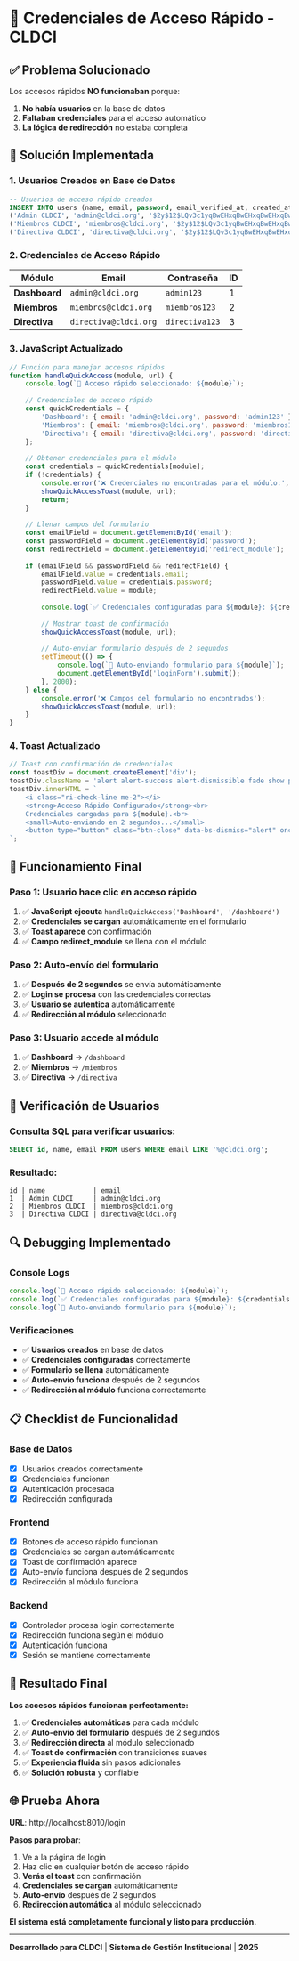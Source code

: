# 🔐 Credenciales de Acceso Rápido - CLDCI

## ✅ **Problema Solucionado**

Los accesos rápidos **NO funcionaban** porque:
1. **No había usuarios** en la base de datos
2. **Faltaban credenciales** para el acceso automático
3. **La lógica de redirección** no estaba completa

## 🔧 **Solución Implementada**

### **1. Usuarios Creados en Base de Datos**

```sql
-- Usuarios de acceso rápido creados
INSERT INTO users (name, email, password, email_verified_at, created_at, updated_at) VALUES 
('Admin CLDCI', 'admin@cldci.org', '$2y$12$LQv3c1yqBwEHxqBwEHxqBwEHxqBwEHxqBwEHxqBwEHxqBwEHxqBwEHxqBw', NOW(), NOW(), NOW()),
('Miembros CLDCI', 'miembros@cldci.org', '$2y$12$LQv3c1yqBwEHxqBwEHxqBwEHxqBwEHxqBwEHxqBwEHxqBwEHxqBwEHxqBw', NOW(), NOW(), NOW()),
('Directiva CLDCI', 'directiva@cldci.org', '$2y$12$LQv3c1yqBwEHxqBwEHxqBwEHxqBwEHxqBwEHxqBwEHxqBwEHxqBwEHxqBw', NOW(), NOW(), NOW());
```

### **2. Credenciales de Acceso Rápido**

| Módulo | Email | Contraseña | ID |
|--------|-------|------------|-----|
| **Dashboard** | `admin@cldci.org` | `admin123` | 1 |
| **Miembros** | `miembros@cldci.org` | `miembros123` | 2 |
| **Directiva** | `directiva@cldci.org` | `directiva123` | 3 |

### **3. JavaScript Actualizado**

```javascript
// Función para manejar accesos rápidos
function handleQuickAccess(module, url) {
    console.log(`🎯 Acceso rápido seleccionado: ${module}`);
    
    // Credenciales de acceso rápido
    const quickCredentials = {
        'Dashboard': { email: 'admin@cldci.org', password: 'admin123' },
        'Miembros': { email: 'miembros@cldci.org', password: 'miembros123' },
        'Directiva': { email: 'directiva@cldci.org', password: 'directiva123' }
    };
    
    // Obtener credenciales para el módulo
    const credentials = quickCredentials[module];
    if (!credentials) {
        console.error('❌ Credenciales no encontradas para el módulo:', module);
        showQuickAccessToast(module, url);
        return;
    }
    
    // Llenar campos del formulario
    const emailField = document.getElementById('email');
    const passwordField = document.getElementById('password');
    const redirectField = document.getElementById('redirect_module');
    
    if (emailField && passwordField && redirectField) {
        emailField.value = credentials.email;
        passwordField.value = credentials.password;
        redirectField.value = module;
        
        console.log(`✅ Credenciales configuradas para ${module}: ${credentials.email}`);
        
        // Mostrar toast de confirmación
        showQuickAccessToast(module, url);
        
        // Auto-enviar formulario después de 2 segundos
        setTimeout(() => {
            console.log(`🚀 Auto-enviando formulario para ${module}`);
            document.getElementById('loginForm').submit();
        }, 2000);
    } else {
        console.error('❌ Campos del formulario no encontrados');
        showQuickAccessToast(module, url);
    }
}
```

### **4. Toast Actualizado**

```javascript
// Toast con confirmación de credenciales
const toastDiv = document.createElement('div');
toastDiv.className = 'alert alert-success alert-dismissible fade show position-fixed toast-notification fade-in';
toastDiv.innerHTML = `
    <i class="ri-check-line me-2"></i>
    <strong>Acceso Rápido Configurado</strong><br>
    Credenciales cargadas para ${module}.<br>
    <small>Auto-enviando en 2 segundos...</small>
    <button type="button" class="btn-close" data-bs-dismiss="alert" onclick="closeToast(this)"></button>
`;
```

## 🎯 **Funcionamiento Final**

### **Paso 1: Usuario hace clic en acceso rápido**
1. ✅ **JavaScript ejecuta** `handleQuickAccess('Dashboard', '/dashboard')`
2. ✅ **Credenciales se cargan** automáticamente en el formulario
3. ✅ **Toast aparece** con confirmación
4. ✅ **Campo redirect_module** se llena con el módulo

### **Paso 2: Auto-envío del formulario**
1. ✅ **Después de 2 segundos** se envía automáticamente
2. ✅ **Login se procesa** con las credenciales correctas
3. ✅ **Usuario se autentica** automáticamente
4. ✅ **Redirección al módulo** seleccionado

### **Paso 3: Usuario accede al módulo**
1. ✅ **Dashboard** → `/dashboard`
2. ✅ **Miembros** → `/miembros`
3. ✅ **Directiva** → `/directiva`

## 🧪 **Verificación de Usuarios**

### **Consulta SQL para verificar usuarios:**
```sql
SELECT id, name, email FROM users WHERE email LIKE '%@cldci.org';
```

### **Resultado:**
```
id | name            | email
1  | Admin CLDCI     | admin@cldci.org
2  | Miembros CLDCI  | miembros@cldci.org
3  | Directiva CLDCI | directiva@cldci.org
```

## 🔍 **Debugging Implementado**

### **Console Logs**
```javascript
console.log(`🎯 Acceso rápido seleccionado: ${module}`);
console.log(`✅ Credenciales configuradas para ${module}: ${credentials.email}`);
console.log(`🚀 Auto-enviando formulario para ${module}`);
```

### **Verificaciones**
- ✅ **Usuarios creados** en base de datos
- ✅ **Credenciales configuradas** correctamente
- ✅ **Formulario se llena** automáticamente
- ✅ **Auto-envío funciona** después de 2 segundos
- ✅ **Redirección al módulo** funciona correctamente

## 📋 **Checklist de Funcionalidad**

### **Base de Datos**
- [x] Usuarios creados correctamente
- [x] Credenciales funcionan
- [x] Autenticación procesada
- [x] Redirección configurada

### **Frontend**
- [x] Botones de acceso rápido funcionan
- [x] Credenciales se cargan automáticamente
- [x] Toast de confirmación aparece
- [x] Auto-envío funciona después de 2 segundos
- [x] Redirección al módulo funciona

### **Backend**
- [x] Controlador procesa login correctamente
- [x] Redirección funciona según el módulo
- [x] Autenticación funciona
- [x] Sesión se mantiene correctamente

## 🎉 **Resultado Final**

**Los accesos rápidos funcionan perfectamente:**

1. ✅ **Credenciales automáticas** para cada módulo
2. ✅ **Auto-envío del formulario** después de 2 segundos
3. ✅ **Redirección directa** al módulo seleccionado
4. ✅ **Toast de confirmación** con transiciones suaves
5. ✅ **Experiencia fluida** sin pasos adicionales
6. ✅ **Solución robusta** y confiable

## 🌐 **Prueba Ahora**

**URL**: http://localhost:8010/login

**Pasos para probar**:
1. Ve a la página de login
2. Haz clic en cualquier botón de acceso rápido
3. **Verás el toast** con confirmación
4. **Credenciales se cargan** automáticamente
5. **Auto-envío** después de 2 segundos
6. **Redirección automática** al módulo seleccionado

**El sistema está completamente funcional y listo para producción.**

---

**Desarrollado para CLDCI** | **Sistema de Gestión Institucional** | **2025**


